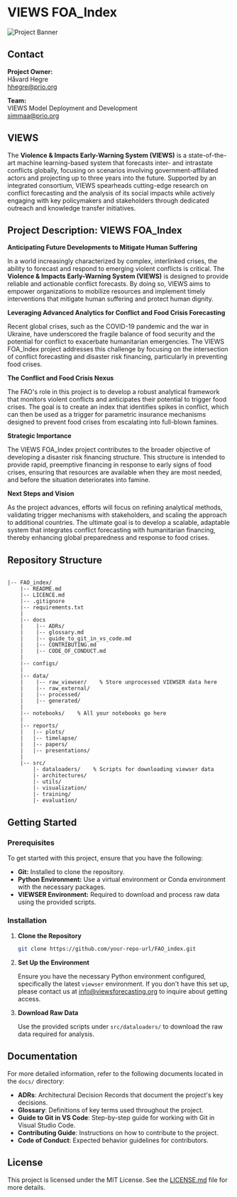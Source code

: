 
# VIEWS FOA_Index

![Project Banner](https://pbs.twimg.com/profile_banners/1237000633896652800/1717069203/1500x500)


## Contact

**Project Owner:**  
Håvard Hegre  
[hhegre@prio.org](mailto:hhegre@prio.org)

**Team:**  
VIEWS Model Deployment and Development  
[simmaa@prio.org](mailto:simmaa@prio.org)

## VIEWS

The **Violence & Impacts Early-Warning System (VIEWS)** is a state-of-the-art machine learning-based system that forecasts inter- and intrastate conflicts globally, focusing on scenarios involving government-affiliated actors and projecting up to three years into the future. Supported by an integrated consortium, VIEWS spearheads cutting-edge research on conflict forecasting and the analysis of its social impacts while actively engaging with key policymakers and stakeholders through dedicated outreach and knowledge transfer initiatives.

## Project Description: VIEWS FOA_Index

**Anticipating Future Developments to Mitigate Human Suffering**

In a world increasingly characterized by complex, interlinked crises, the ability to forecast and respond to emerging violent conflicts is critical. The **Violence & Impacts Early-Warning System (VIEWS)** is designed to provide reliable and actionable conflict forecasts. By doing so, VIEWS aims to empower organizations to mobilize resources and implement timely interventions that mitigate human suffering and protect human dignity.

**Leveraging Advanced Analytics for Conflict and Food Crisis Forecasting**

Recent global crises, such as the COVID-19 pandemic and the war in Ukraine, have underscored the fragile balance of food security and the potential for conflict to exacerbate humanitarian emergencies. The VIEWS FOA_Index project addresses this challenge by focusing on the intersection of conflict forecasting and disaster risk financing, particularly in preventing food crises.

**The Conflict and Food Crisis Nexus**

The FAO's role in this project is to develop a robust analytical framework that monitors violent conflicts and anticipates their potential to trigger food crises. The goal is to create an index that identifies spikes in conflict, which can then be used as a trigger for parametric insurance mechanisms designed to prevent food crises from escalating into full-blown famines.

**Strategic Importance**

The VIEWS FOA_Index project contributes to the broader objective of developing a disaster risk financing structure. This structure is intended to provide rapid, preemptive financing in response to early signs of food crises, ensuring that resources are available when they are most needed, and before the situation deteriorates into famine.

**Next Steps and Vision**

As the project advances, efforts will focus on refining analytical methods, validating trigger mechanisms with stakeholders, and scaling the approach to additional countries. The ultimate goal is to develop a scalable, adaptable system that integrates conflict forecasting with humanitarian financing, thereby enhancing global preparedness and response to food crises.


## Repository Structure

```

|-- FAO_index/
    |-- README.md
    |-- LICENCE.md
    |-- .gitignore
    |-- requirements.txt
    |
    |-- docs
    |    |-- ADRs/
    |    |-- glossary.md
    |    |-- guide_to_git_in_vs_code.md
    |    |-- CONTRIBUTING.md
    |    |-- CODE_OF_CONDUCT.md
    |
    |-- configs/
    |
    |-- data/
    |    |-- raw_viewser/    % Store unprocessed VIEWSER data here
    |    |-- raw_external/
    |    |-- processed/
    |    |-- generated/
    |
    |-- notebooks/    % All your notebooks go here 
    |
    |-- reports/
    |   |-- plots/
    |   |-- timelapse/
    |   |-- papers/
    |   |-- presentations/
    |
    |-- src/
        |- dataloaders/    % Scripts for downloading viewser data
        |- architectures/
        |- utils/
        |- visualization/
        |- training/
        |- evaluation/
```

## Getting Started

### Prerequisites

To get started with this project, ensure that you have the following:

- **Git:** Installed to clone the repository.
- **Python Environment:** Use a virtual environment or Conda environment with the necessary packages.
- **VIEWSER Environment:** Required to download and process raw data using the provided scripts.

### Installation

1. **Clone the Repository**

    ```bash
    git clone https://github.com/your-repo-url/FAO_index.git
    ```

2. **Set Up the Environment**

    Ensure you have the necessary Python environment configured, specifically the latest `viewser` environment. If you don't have this set up, please contact us at [info@viewsforecasting.org](mailto:info@viewsforecasting.org) to inquire about getting access.


3. **Download Raw Data**

    Use the provided scripts under `src/dataloaders/` to download the raw data required for analysis.

## Documentation

For more detailed information, refer to the following documents located in the `docs/` directory:

- **ADRs**: Architectural Decision Records that document the project's key decisions.
- **Glossary**: Definitions of key terms used throughout the project.
- **Guide to Git in VS Code**: Step-by-step guide for working with Git in Visual Studio Code.
- **Contributing Guide**: Instructions on how to contribute to the project.
- **Code of Conduct**: Expected behavior guidelines for contributors.

## License

This project is licensed under the MIT License. See the [LICENSE.md](./LICENSE.md) file for more details.
